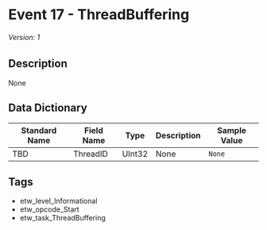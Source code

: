 # Event 17 - ThreadBuffering
###### Version: 1

## Description
None

## Data Dictionary
|Standard Name|Field Name|Type|Description|Sample Value|
|---|---|---|---|---|
|TBD|ThreadID|UInt32|None|`None`|

## Tags
* etw_level_Informational
* etw_opcode_Start
* etw_task_ThreadBuffering